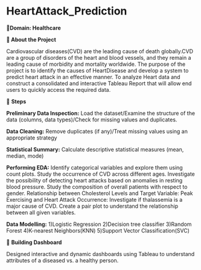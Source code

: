 # HeartAttack_Prediction

**🔹Domain: Healthcare**

**🔹 About the Project**

Cardiovascular diseases(CVD) are the leading cause of death globally.CVD are a group of disorders of the heart and blood vessels, and they remain a leading cause of morbidity and mortality worldwide.
The purpose of the project is to identify the causes of HeartDisease and develop a system to predict heart attack in an effective manner. To analyze Heart data and construct a consolidated and interactive Tableau Report that will allow end users to quickly access the required data.

🔸 **Steps**

**Preliminary Data Inspection:** 
Load the dataset/Examine the structure of the data (columns, data types)/Check for missing values and duplicates.

**Data Cleaning:** 
Remove duplicates (if any)/Treat missing values using an appropriate strategy

**Statistical Summary:** 
Calculate descriptive statistical measures (mean, median, mode)

**Performing EDA:** 
Identify categorical variables and explore them using count plots.
Study the occurrence of CVD across different ages.
Investigate the possibility of detecting heart attacks based on anomalies in resting blood pressure.
Study the composition of overall patients with respect to gender.
Relationship between Cholesterol Levels and Target Variable:
Peak Exercising and Heart Attack Occurrence:
Investigate if thalassemia is a major cause of CVD.
Create a pair plot to understand the relationship between all given variables.

**Data Modelling:** 
1)Logistic Regression
2)Decision tree classifier
3)Random Forest
4)K-nearest Neighbors(KNN)
5)Support Vector Classification(SVC)


🔹 **Building Dashboard**

Designed interactive and dynamic dashboards using Tableau to understand attributes of a diseased vs. a healthy person.

